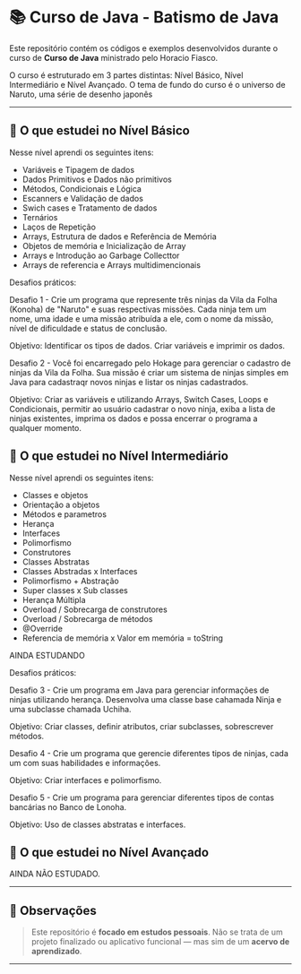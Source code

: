 # 📚 Curso de Java - Batismo de Java

Este repositório contém os códigos e exemplos desenvolvidos durante o curso de **Curso de Java** ministrado pelo Horacio Fiasco.

O curso é estruturado em 3 partes distintas: Nível Básico, Nível Intermediário e Nível Avançado.
O tema de fundo do curso é o universo de Naruto, uma série de desenho japonês

---

## 🧠 O que estudei no Nível Básico

Nesse nível aprendi os seguintes itens:

- Variáveis e Tipagem de dados
- Dados Primitivos e Dados não primitivos
- Métodos, Condicionais e Lógica
- Escanners e Validação de dados
- Swich cases e Tratamento de dados
- Ternários
- Laços de Repetição
- Arrays, Estrutura de dados e Referência de Memória
- Objetos de memória e Inicialização de Array
- Arrays e Introdução ao Garbage Collecttor
- Arrays de referencia e Arrays multidimencionais


Desafios práticos:

Desafio 1 - Crie um programa que represente três ninjas da Vila da Folha (Konoha) de "Naruto" e suas respectivas missões. Cada ninja tem um nome, uma idade e uma missão atribuída a ele, com o nome da missão, nível de dificuldade e status de conclusão.

Objetivo: Identificar os tipos de dados. Criar variáveis e imprimir os dados.


Desafio 2 - Você foi encarregado pelo Hokage para gerenciar o cadastro de ninjas da Vila da Folha. Sua missão é criar um sistema de ninjas simples em Java para cadastraqr novos ninjas e listar os ninjas cadastrados.

Objetivo: Criar as variáveis e utilizando Arrays, Switch Cases, Loops e Condicionais, permitir ao usuário cadastrar o novo ninja, exiba a lista de ninjas existentes, imprima os dados e possa encerrar o programa a qualquer momento.



## 🧠 O que estudei no Nível Intermediário

Nesse nível aprendi os seguintes itens:

- Classes e objetos
- Orientação a objetos
- Métodos e parametros
- Herança
- Interfaces
- Polimorfismo
- Construtores
- Classes Abstratas
- Classes Abstradas x Interfaces
- Polimorfismo + Abstração
- Super classes x Sub classes
- Herança Múltipla
- Overload / Sobrecarga de construtores
- Overload / Sobrecarga de métodos
- @Override
- Referencia de memória x Valor em memória = toString

  
AINDA ESTUDANDO


Desafios práticos:

Desafio 3 - Crie um programa em Java para gerenciar informações de ninjas utilizando herança. Desenvolva uma classe base cahamada Ninja e uma subclasse chamada Uchiha.

Objetivo: Criar classes, definir atributos, criar subclasses, sobrescrever métodos.


Desafio 4 - Crie um programa que gerencie diferentes tipos de ninjas, cada um com suas habilidades e informações.

Objetivo: Criar interfaces e polimorfismo.


Desafio 5 - Crie um programa para gerenciar diferentes tipos de contas bancárias no Banco de Lonoha.

Objetivo: Uso de classes abstratas e interfaces.


## 🧠 O que estudei no Nível Avançado


AINDA NÃO ESTUDADO.

---

## 📌 Observações

> Este repositório é **focado em estudos pessoais**. Não se trata de um projeto finalizado ou aplicativo funcional — mas sim de um **acervo de aprendizado**.

---
